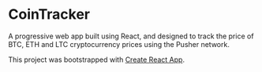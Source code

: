 # CoinTracker

A progressive web app built using React, and designed to track the price of BTC, ETH and LTC cryptocurrency prices using the Pusher network.

This project was bootstrapped with [Create React App](https://github.com/facebook/create-react-app).

